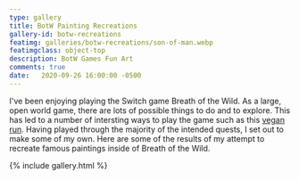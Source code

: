 ```yaml
---
type: gallery
title: BotW Painting Recreations
gallery-id: botw-recreations
featimg: galleries/botw-recreations/son-of-man.webp
featimgclass: object-top
description: BotW Games Fun Art
comments: true
date:   2020-09-26 16:00:00 -0500
---
```

I've been enjoying playing the Switch game Breath of the Wild.  As a large, open world game, there are lots of possible things to do and to explore. This has led to a number of intersting ways to play the game such as this [vegan run](https://michellewesterlaken.com/2017/05/24/breath-of-the-wild-vegan-run/).  Having played through the majority of the intended quests, I set out to make some of my own.  Here are some of the results of my attempt to recreate famous paintings inside of Breath of the Wild.

{% include gallery.html %}